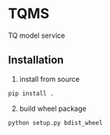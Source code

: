 # TQMS

TQ model service


## Installation


1. install from source

```python
pip install .
```

2. build wheel package

```python
python setup.py bdist_wheel
```
